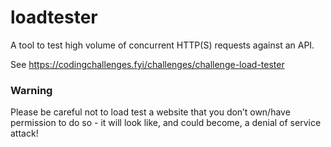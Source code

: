 # loadtester
A tool to test high volume of concurrent HTTP(S) requests against an API. 

See https://codingchallenges.fyi/challenges/challenge-load-tester

### Warning
Please be careful not to load test a website that you don’t own/have permission to do so - it will look like, and could become, a denial of service attack!